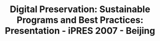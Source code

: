 ---
abstract: null
creators:
- Xie, Sherry L.
date: null
document_url: https://services.phaidra.univie.ac.at/api/object/o:294495/download
grand_parent: iPRES
institutions: []
keywords:
- beijing
landing_page_url: https://phaidra.univie.ac.at/o:294495
language: eng
layout: publication
license: CC BY-SA 3.0 AT
notes_url: null
parent: iPRES 2007
presentation_url: null
size: 203938
source_name: iPRES
title: 'Digital Preservation: Sustainable Programs and Best Practices: Presentation
  - iPRES 2007 - Beijing'
type: paper
year: 2007
---